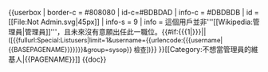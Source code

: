 {{userbox
| border-c = #808080
| id-c=#BDBDAD
| info-c = #DBDBDB
| id = [[File:Not Admin.svg|45px]]
| info-s = 9
| info = 這個用戶並非'''[[Wikipedia:管理員|管理員]]'''，且未來沒有意願出任此一職位。{{#if:{{{1|}}}||<span style="font-size:0.9em;" class="plainlinks">([{{fullurl:Special:Listusers|limit=1&username={{urlencode:{{{username|{{BASEPAGENAME}}}}}}}&group=sysop}} 檢查])</span>}}
}}<includeonly>[[Category:不想當管理員的維基人|{{PAGENAME}}]]</includeonly><noinclude>
{{doc}}
</noinclude>